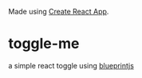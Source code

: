 Made using [Create React App](https://github.com/facebookincubator/create-react-app).

# toggle-me
a simple react toggle using [blueprintjs](http://blueprintjs.com/docs/v2/)